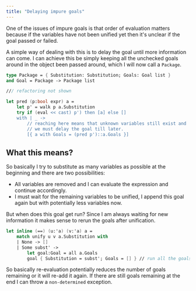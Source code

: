 ```yaml
---
title: "Delaying impure goals"
---
```

One of the issues of impure goals is that order of evaluation matters because if the variables have not been unified yet then it's unclear if the goal passed or failed.

A simple way of dealing with this is to delay the goal until more information can come. I can achieve this be simply keeping all the unchecked goals around in the object been passed around, which I will now call a `Package`.

```fsharp
type Package = { Substitution: Substitution; Goals: Goal list }
and Goal = Package -> Package list

/// refactoring not shown

let pred (p:bool expr) a = 
    let p' = walk p a.Substitution
    try if (eval << cast) p') then [a] else []
    with | _ -> 
        // reaching here means that unknown variables still exist and 
        // we must delay the goal till later.
        [{ a with Goals = (pred p')::a.Goals }]
```

## What this means?
So basically I try to substitute as many variables as possible at the beginning and there are two possibilities:

- All variables are removed and I can evaluate the expression and continue accordingly.
- I must wait for the remaining variables to be unified, I append this goal again but with potentially less variables now.

But when does this goal get run? Since I am always waiting for new information it makes sense to rerun the goals after unification.

```fsharp
let inline (==) (u:'a) (v:'a) a =
    match unify u v a.Substitution with 
    | None -> []
    | Some subst' -> 
        let goal:Goal = all a.Goals
        goal { Substitution = subst'; Goals = [] } // run all the goals again with an updated substitution 
```
So basically re-evaluation potentially reduces the number of goals remaining or it will re-add it again. If there are still goals remaining at the end I can throw a `non-determined` exception. 